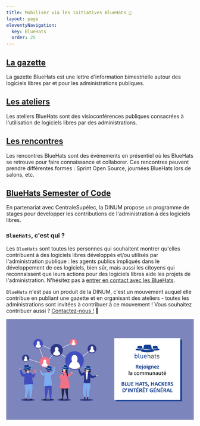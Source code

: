 ```yaml
---
title: Mobiliser via les initiatives BlueHats 🧢
layout: page
eleventyNavigation:
  key: BlueHats
  order: 25
---
```


<div class="fr-grid-row fr-grid-row--gutters">
  <div class="fr-col-12 fr-col-md-6">
    <div class="fr-card fr-enlarge-link">
      <div class="fr-card__body">
	<h2 class="fr-card__title">
	  <a href="/gazette/" class="fr-card__link">La gazette</a>
	</h2>
	<p class="fr-card__desc">
	  La gazette BlueHats est une lettre d'information bimestrielle autour des logiciels libres par et pour les administrations publiques.
	</p>
      </div>
    </div>
  </div>

  <div class="fr-col-12 fr-col-md-6">
    <div class="fr-card fr-enlarge-link">
      <div class="fr-card__body">
	<h2 class="fr-card__title">
	  <a href="/ateliers/" class="fr-card__link">Les ateliers</a>
	</h2>
	<p class="fr-card__desc">
	  Les ateliers BlueHats sont des visioconférences publiques consacrées à l'utilisation de logiciels libres par des administrations.
	</p>
      </div>
    </div>
  </div>
</div>

<div class="fr-grid-row fr-grid-row--gutters">
  <div class="fr-col-12 fr-col-md-6">
    <div class="fr-card fr-enlarge-link">
      <div class="fr-card__body">
	<h2 class="fr-card__title">
	  <a href="/rencontres" class="fr-card__link">Les rencontres</a>
	</h2>
	<p class="fr-card__desc">
	  Les rencontres BlueHats sont des événements en présentiel où les BlueHats se retrouve pour faire connaissance et collaborer.  Ces rencontres peuvent prendre différentes formes : Sprint Open Source, journées BlueHats lors de salons, etc.
	</p>
      </div>
    </div>
  </div>
  <div class="fr-col-12 fr-col-md-6">
    <div class="fr-card fr-enlarge-link">
      <div class="fr-card__body">
	<h2 class="fr-card__title">
	  <a href="bluehats-semester-of-code" class="fr-card__link">BlueHats Semester of Code</a>
	</h2>
	<p class="fr-card__desc">
	  En partenariat avec CentraleSupélec, la DINUM propose un programme de stages pour développer les contributions de l'administration à des logiciels libres.
	</p>
      </div>
    </div>
  </div>
</div>

<div class="fr-grid-row fr-grid-row--gutters">
  <div class="fr-col-6">
    <h3><code>BlueHats</code>, c'est qui ?</h3>
    <p>Les <code>BlueHats</code> sont toutes les personnes qui souhaitent montrer qu'elles contribuent à des logiciels libres développés et/ou utilisés par l'administration publique : les agents publics impliqués dans le développement de ces logiciels, bien sûr, mais aussi les citoyens qui reconnaissent que leurs actions pour des logiciels libres aide les projets de l'administration.  N'hésitez pas à <a href="https://man.sr.ht/~etalab/logiciels-libres/#o-changer-avec-dautres-agents-publics-libristes-et-la-communaut-bluehats" title="Comment entrer en contact avec des BlueHats ? - Lien externe">entrer en contact avec les BlueHats</a>.</p>
    <p><code>BlueHats</code> n'est pas un produit de la DINUM, c'est un mouvement auquel elle contribue en publiant une gazette et en organisant des ateliers - toutes les administrations sont invitées à contribuer à ce mouvement ! Vous souhaitez contribuer aussi ? <a href="mailto:logiciels-libres@data.gouv.fr">Contactez-nous !</a> 🧢</p>
  </div>
  <div class="fr-col-6 fr-mt-6w">
    <img class="fr-responsive-img" src="/img/bluehats-communaute.jpg"/>
  </div>
</div>
